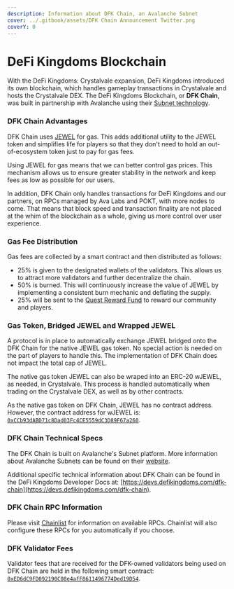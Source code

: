 ```yaml
---
description: Information about DFK Chain, an Avalanche Subnet
cover: ../.gitbook/assets/DFK Chain Announcement Twitter.png
coverY: 0
---
```


# DeFi Kingdoms Blockchain

With the DeFi Kingdoms: Crystalvale expansion, DeFi Kingdoms introduced its own blockchain, which handles gameplay transactions in Crystalvale and hosts the Crystalvale DEX. The DeFi Kingdoms Blockchain, or **DFK Chain**, was built in partnership with Avalanche using their [Subnet technology](https://docs.avax.network/subnets).

### DFK Chain Advantages

DFK Chain uses [JEWEL](power-tokens/jewel-token.md) for gas. This adds additional utility to the JEWEL token and simplifies life for players so that they don't need to hold an out-of-ecosystem token just to pay for gas fees.&#x20;

Using JEWEL for gas means that we can better control gas prices. This mechanism allows us to ensure greater stability in the network and keep fees as low as possible for our users.

In addition, DFK Chain only handles transactions for DeFi Kingdoms and our partners, on RPCs managed by Ava Labs and POKT, with more nodes to come. That means that block speed and transaction finality are not placed at the whim of the blockchain as a whole, giving us more control over user experience.

### Gas Fee Distribution

Gas fees are collected by a smart contract and then distributed as follows:

* 25% is given to the designated wallets of the validators. This allows us to attract more validators and further decentralize the chain.
* 50% is burned. This will continuously increase the value of JEWEL by implementing a consistent burn mechanic and deflating the supply.
* 25% will be sent to the [Quest Reward Fund](https://subnets.avax.network/defi-kingdoms/address/0x1137643FE14b032966a59Acd68EBf3c1271Df316) to reward our community and players.

### Gas Token, Bridged JEWEL and Wrapped JEWEL

A protocol is in place to automatically exchange JEWEL bridged onto the DFK Chain for the native JEWEL gas token. No special action is needed on the part of players to handle this. The implementation of DFK Chain does not impact the total cap of JEWEL.

The native gas token JEWEL can also be wraped into an ERC-20 wJEWEL, as needed, in Crystalvale. This process is handled automatically when trading on the Crystalvale DEX, as well as by other contracts.

As the native gas token on DFK Chain, JEWEL has no contract address. However, the contract address for wJEWEL is: [`0xCCb93dABD71c8Dad03Fc4CE5559dC3D89F67a260`](https://subnets.avax.network/defi-kingdoms/address/0xCCb93dABD71c8Dad03Fc4CE5559dC3D89F67a260).

### DFK Chain Technical Specs

The DFK Chain is built on Avalanche's Subnet platform. More information about Avalanche Subnets can be found on their [website](https://docs.avax.network/build/tutorials/platform/subnets/).

Additional specific technical information about DFK Chain can be found in the DeFi Kingdoms Developer Docs at: [https://devs.defikingdoms.com/dfk-chain](https://devs.defikingdoms.com/dfk-chain).

### DFK Chain RPC Information

Please visit [Chainlist](https://chainlist.org/?search=dfk) for information on available RPCs. Chainlist will also configure these RPCs for you automatically if you choose.

### DFK Validator Fees

Validator fees that are received for the DFK-owned validators being used on DFK Chain are held in the following smart contract: [`0xED6dC9FD092190C08e4afF8611496774Ded19D54`](https://subnets.avax.network/defi-kingdoms/address/0xED6dC9FD092190C08e4afF8611496774Ded19D54).
